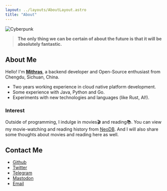 ```yaml
---
layout: ../layouts/AboutLayout.astro
title: "About"
---
```


![Cyberpunk](https://image.akrab.top/blog-picture/2024/04/6e45422aeade1752016339be91b9b95c.png)

> **The only thing we can be certain of about the future is that it will be absolutely fantastic.**

## About Me

Hello! I'm **[Mithras](https://akrab.top)**, a backend developer and Open-Source enthusiast from Chengdu, Sichuan, China.

- Two years working experience in cloud native platform development.
- Some experience with Java, Python and Go.
- Experiments with new technologies and languages (like Rust, AI!).

### Interest

Outside of programming, I indulge in movies🎬 and reading📚. You can view my movie-watching and reading history from [NeoDB](https://neodb.social/users/mithrasu/). And I will also share some thoughts about movies and reading here as well.

## Contact Me

- [Github](https://github.com/mithrasu)
- [Twitter](https://twitter.com/Akrab898892)
- [Telegram](https://t.me/mithrasu)
- [Mastodon](https://mastodon.social/@mithrasu)
- [Email](mithrasuy@gmail.com)
